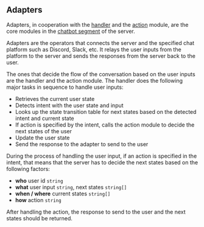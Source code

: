 ## Adapters

Adapters, in cooperation with the [handler](https://github.com/thinkty/dialogflow-editor-server/blob/master/src/api/adapters/handler.js) and the [action](https://github.com/thinkty/dialogflow-editor-server/blob/master/src/api/adapters/action.js) module, are the core modules in the [chatbot segment](https://github.com/thinkty/dialogflow-editor-server#chatbot) of the server.

Adapters are the operators that connects the server and the specified chat platform such as Discord, Slack, etc.
It relays the user inputs from the platform to the server and sends the responses from the server back to the user.

The ones that decide the flow of the conversation based on the user inputs are the handler and the action module.
The handler does the following major tasks in sequence to handle user inputs:
- Retrieves the current user state
- Detects intent with the user state and input
- Looks up the state transition table for next states based on the detected intent and current state
- If action is specified by the intent, calls the action module to decide the next states of the user
- Update the user state
- Send the response to the adapter to send to the user

During the process of handling the user input, if an action is specified in the intent, that means that the server has to decide the next states based on the following factors:
- **who** user id `string`
- **what** user input `string`, next states `string[]`
- **when / where** current states `string[]`
- **how** action `string`

After handling the action, the response to send to the user and the next states should be returned.
